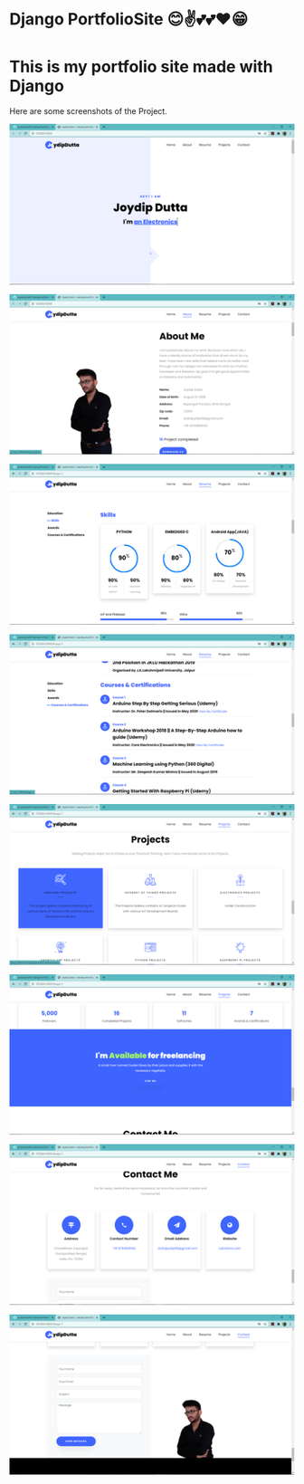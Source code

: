 # Django PortfolioSite 😊✌💕💕❤😁
# This is my portfolio site made with Django

Here are some screenshots of the Project.

![image](https://github.com/joydipdutta001/djangoPortfolioSite/blob/master/portfolio/screenshots/Screenshot%20(84).png)

![image](https://github.com/joydipdutta001/djangoPortfolioSite/blob/master/portfolio/screenshots/Screenshot%20(85).png)

![image](https://github.com/joydipdutta001/djangoPortfolioSite/blob/master/portfolio/screenshots/Screenshot%20(86).png)

![image](https://github.com/joydipdutta001/djangoPortfolioSite/blob/master/portfolio/screenshots/Screenshot%20(87).png)

![image](https://github.com/joydipdutta001/djangoPortfolioSite/blob/master/portfolio/screenshots/Screenshot%20(88).png)

![image](https://github.com/joydipdutta001/djangoPortfolioSite/blob/master/portfolio/screenshots/Screenshot%20(89).png)

![image](https://github.com/joydipdutta001/djangoPortfolioSite/blob/master/portfolio/screenshots/Screenshot%20(90).png)

![image](https://github.com/joydipdutta001/djangoPortfolioSite/blob/master/portfolio/screenshots/Screenshot%20(91).png)
